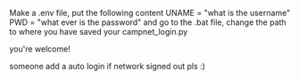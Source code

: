 Make a .env file, put the following content
UNAME = "what is the username"
PWD = "what ever is the password"
and go to the .bat file, change the path to where you have saved your campnet_login.py

you're welcome!

someone add a auto login if network signed out pls :)
